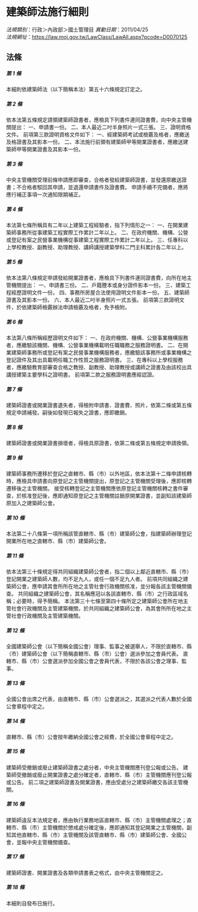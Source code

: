 # 建築師法施行細則

*法規類別*：行政＞內政部＞國土管理目
*異動日期*：2011/04/25  
*法規網址*：https://law.moj.gov.tw/LawClass/LawAll.aspx?pcode=D0070125



## 法條
##### 第 1 條
本細則依建築師法（以下簡稱本法）第五十六條規定訂定之。

##### 第 2 條
依本法第五條規定請領建築師證書者，應檢具下列書件連同證書費，向中央主管機關提出：
一、申請書一份。
二、本人最近二吋半身照片一式三張。
三、證明資格文件。
前項第三款證明資格文件如下：
一、經建築師考試或檢覈及格者，應繳送及格證書及其影本一份。
二、本法施行前領有建築師甲等開業證書者，應繳送建築師甲等開業證書及其影本一份。

##### 第 3 條
中央主管機關受理前條申請應即審查，合格者發給建築師證書，並發還原繳送證書；不合格者駁回其申請，並退還申請書件及證書費。
申請手續不完備者，應將應行補正事項一次通知限期補正。

##### 第 4 條
本法第七條所稱具有二年以上建築工程經驗者，指下列情形之一：
一、在開業建築師事務所從事建築工程實際工作累計二年以上。
二、在政府機關、機構、公營或登記有案之民營事業機構從事建築工程實際工作累計二年以上。
三、任專科以上學校教授、副教授、助理教授、講師講授建築學科二門主科累計各二年以上。

##### 第 5 條
依本法第八條規定申請發給開業證書者，應檢具下列書件連同證書費，向所在地主管機關提出：
一、申請書三份。
二、戶籍謄本或身分證件影本一份。
三、建築工程經歷證明文件一份。
四、事務所房屋合法使用證明文件影本一份。
五、建築師證書及其影本一份。
六、本人最近二吋半身照片一式五張。
前項第三款證明文件，於依建築師檢覈辦法申請檢覈及格者，免予檢附。

##### 第 6 條
本法第八條所稱經歷證明文件如下：
一、在政府機關、機構、公營事業機構服務者，應繳驗該機關、機構、公營事業機構載明任職職務之服務證明書。
二、在開業建築師事務所或登記有案之民營事業機構服務者，應繳驗該事務所或事業機構之登記證件及其出具載明任職工作性質之服務證明書。
三、在專科以上學校服務者，應繳驗教育部審查合格之教授、副教授、助理教授或講師之證書及由該校出具講授建築主要學科之證明書。
前項第二款之服務證明書應經認證。

##### 第 7 條
建築師證書或開業證書遺失者，得檢附申請書、證書費、照片，依第二條或第五條規定申請補發。嗣後如發現已報失之證書，應即繳銷。

##### 第 8 條
建築師證書或開業證書損壞者，得檢具原證書，依第二條或第五條規定申請換領。

##### 第 9 條
建築師事務所遷移於登記之直轄市、縣（市）以外地區，依本法第十二條申請核轉時，應檢具申請書向原登記之主管機關提出，原登記之主管機關受理後，應即核轉遷移後之主管機關。
接受核轉登記之主管機關應依原登記主管機關核轉之書件審查，於核准登記後，應即通知原登記之主管機關註銷原開業證書，並副知該建築師原加入之建築師公會。

##### 第 10 條
本法第二十八條第一項所稱該管直轄市、縣（市）建築師公會，指建築師辦理登記開業所在地之直轄市、縣（市）建築師公會。

##### 第 11 條
依本法第三十條規定得共同組織建築師公會者，指二個以上鄰近直轄市、縣（市）登記開業之建築師人數，均不足九人，或任一個不足九人者。
前項共同組織之建築師公會，應申請其會所所在地之主管社會行政機關核准，並分報各該主管機關備查。
共同組織之建築師公會，其名稱應冠以各該直轄市、縣（市）之行政區域名稱；必要時，得予簡稱。
本法第三十七條至第四十條所定之建築師公會所在地主管社會行政機關及主管建築機關，於共同組織之建築師公會，為其會所所在地之主管社會行政機關及主管建築機關。

##### 第 12 條
全國建築師公會（以下簡稱全國公會）理事、監事之被選舉人，不限於直轄市、縣（市）建築師公會（以下簡稱直轄市、縣（市）公會）選派參加之會員代表。
直轄市、縣（市）公會選派參加全國公會之會員代表，不限於各該公會之理事、監事。

##### 第 13 條
全國公會出席之代表，由直轄市、縣（市）公會選派之，其選派之代表人數於全國公會章程中定之。

##### 第 14 條
直轄市、縣（市）公會按年繳納全國公會之經費，於全國公會章程中定之。

##### 第 15 條
建築師受撤銷或廢止建築師證書之處分者，中央主管機關應刊登公報或公告。
建築師受撤銷或廢止開業證書之處分確定者，直轄市、縣（市）主管機關應刊登公報或公告。
前二項之建築師證書及開業證書，應由受處分之建築師繳交各該主管機關。

##### 第 16 條
建築師違反本法規定者，應由執行業務地區直轄市、縣（市）主管機關處理之；直轄市、縣（市）主管機關於懲戒處分確定後，應即通知其登記開業之主管機關，副知其他直轄市、縣（市）主管機關及該管直轄市、縣（市）建築師公會、全國公會，並報中央主管機關備查。

##### 第 17 條
建築師證書、開業證書及各類申請書表之格式，由中央主管機關定之。

##### 第 18 條
本細則自發布日施行。


